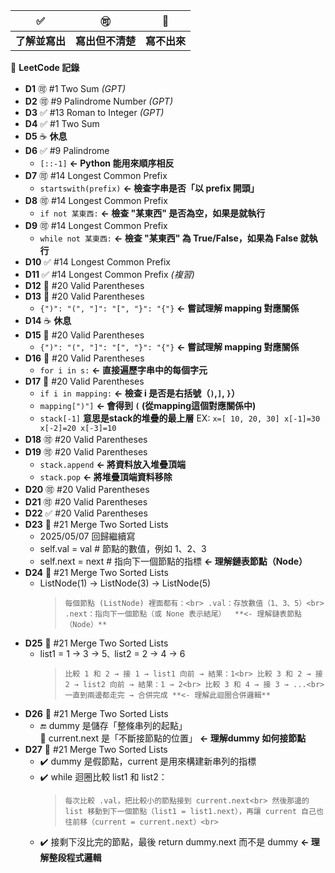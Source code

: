 ✅ | 🉑 | 🚫
--- | --- | --- 
**了解並寫出** | **寫出但不清楚** | **寫不出來**

📌 **LeetCode 記錄**
- **D1** 🉑  #1  Two Sum *(GPT)*
- **D2** 🉑  #9  Palindrome Number *(GPT)*
- **D3** ✅  #13 Roman to Integer *(GPT)*
- **D4** ✅  #1  Two Sum  
- **D5** ☕ **休息**
- **D6** ✅  #9  Palindrome  
  - `[::-1]` **<- Python 能用來順序相反**
- **D7** 🉑  #14 Longest Common Prefix  
  - `startswith(prefix)` **<- 檢查字串是否「以 prefix 開頭」**
- **D8** 🉑  #14 Longest Common Prefix  
  - `if not 某東西:` **<- 檢查 "某東西" 是否為空，如果是就執行**
- **D9** 🉑  #14 Longest Common Prefix  
  - `while not 某東西:` **<- 檢查 "某東西" 為 True/False，如果為 False 就執行**
- **D10** ✅  #14 Longest Common Prefix
- **D11** ✅  #14 Longest Common Prefix *(複習)*
- **D12** 🚫  #20 Valid Parentheses  
- **D13** 🚫  #20 Valid Parentheses  
  - `{")": "(", "]": "[", "}": "{"}` **<- 嘗試理解 mapping 對應關係**
- **D14** ☕ **休息**
- **D15** 🚫  #20 Valid Parentheses
  - `{")": "(", "]": "[", "}": "{"}` **<- 嘗試理解 mapping 對應關係**
- **D16** 🚫  #20 Valid Parentheses
  - `for i in s:` **<- 直接遍歷字串中的每個字元**
- **D17** 🚫  #20 Valid Parentheses
  - `if i in mapping:` **<- 檢查 i 是否是右括號（`)`,`]`, `}`）**
  - `mapping[")"]`  **<- 會得到 `(`  (從mapping這個對應關係中)**
  - `stack[-1]` **意思是stack的堆疊的最上層** EX: `x=[ 10, 20, 30] x[-1]=30 x[-2]=20 x[-3]=10`
- **D18** 🉑  #20 Valid Parentheses
- **D19** 🉑  #20 Valid Parentheses
   - `stack.append`  **<- 將資料放入堆疊頂端**
   - `stack.pop`     **<- 將堆疊頂端資料移除**
- **D20** 🉑  #20 Valid Parentheses
- **D21** 🉑  #20 Valid Parentheses
- **D22** ✅  #20 Valid Parentheses
- **D23** 🚫  #21 Merge Two Sorted Lists
   - 2025/05/07 回歸繼續寫<br>
    - self.val = val        # 節點的數值，例如 1、2、3<br>
    - self.next = next      # 指向下一個節點的指標  **<- 理解鏈表節點（Node）**
- **D24** 🚫  #21 Merge Two Sorted Lists
  - ListNode(1) -> ListNode(3) -> ListNode(5)<br>
    > `每個節點 (ListNode) 裡面都有：<br>
    > .val：存放數值（1、3、5）<br>
    > .next：指向下一個節點（或 None 表示結尾）  **<- 理解鏈表節點（Node）**`
- **D25** 🚫  #21 Merge Two Sorted Lists
  - list1 = 1 -> 3 -> 5`、`list2 = 2 -> 4 -> 6<br>
    > `比較 1 和 2 → 接 1 → list1 向前 → 結果：1<br>
    > 比較 3 和 2 → 接 2 → list2 向前 → 結果：1 → 2<br>
    > 比較 3 和 4 → 接 3 → ...<br>
    > 一直到兩邊都走完 → 合併完成 **<- 理解此迴圈合併邏輯**`
- **D26** 🚫  #21 Merge Two Sorted Lists
  - 🔚 dummy 是儲存「整條串列的起點」<br>
    🔧 current.next 是「不斷接節點的位置」 **<- 理解dummy 如何接節點**
- **D27** 🚫  #21 Merge Two Sorted Lists
  - ✔️ dummy 是假節點，current 是用來構建新串列的指標<br>
  - ✔️ while 迴圈比較 list1 和 list2：<br>
    > `每次比較 .val，把比較小的節點接到 current.next<br>
    > 然後那邊的 list 移動到下一個節點（list1 = list1.next），再讓 current 自己也往前移（current = current.next）<br>`
  - ✔️ 接剩下沒比完的節點，最後 return dummy.next 而不是 dummy **<- 理解整段程式邏輯**
